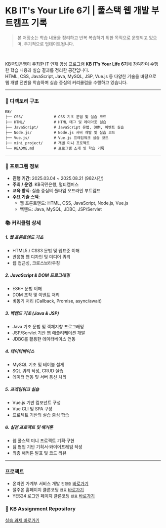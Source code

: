 # KB IT's Your Life 6기 | 풀스택 웹 개발 부트캠프 기록
> 본 저장소는 학습 내용을 정리하고 반복 복습하기 위한 목적으로 운영되고 있으며, 주기적으로 업데이트됩니다.

<br/>

KB국민은행이 주최한 IT 인재 양성 프로그램 **KB IT’s Your Life 6기**에 참여하며 수행한 학습 내용과 실습 결과를 정리한 공간입니다.  
HTML, CSS, JavaScript, Java, MySQL, JSP, Vue.js 등 다양한 기술을 바탕으로 웹 개발 전반을 학습하며 실습 중심의 커리큘럼을 수행하고 있습니다.

---
### 📁 디렉토리 구조

```plaintext
KB/
├── CSS/              # CSS 기초 문법 및 실습 코드
├── HTML/             # HTML 태그 및 레이아웃 실습
├── JavaScript/       # JavaScript 문법, DOM, 이벤트 실습
├── Node.js/          # Node.js 서버 개발 및 실습 코드
├── Vue.js/           # Vue.js 프레임워크 실습 코드
├── mini_project/     # 개별 미니 프로젝트
└── README.md         # 프로그램 소개 및 학습 기록
```

---

### 📅 프로그램 정보

- **진행 기간**: 2025.03.04 ~ 2025.08.21 (962시간)  
- **주최 / 운영**: KB국민은행, 멀티캠퍼스  
- **교육 방식**: 실습 중심의 풀타임 오프라인 부트캠프
- **주요 기술 스택**:  
  - 웹 프론트엔드: HTML, CSS, JavaScript, Node.js, Vue.js  
  - 백엔드: Java, MySQL, JDBC, JSP/Servlet   

### 📚 커리큘럼 상세
##### 1. 웹 프론트엔드 기초
- HTML5 / CSS3 문법 및 웹표준 이해
- 반응형 웹 디자인 및 미디어 쿼리
- 웹 접근성, 크로스브라우징

##### 2. JavaScript & DOM 프로그래밍
- ES6+ 문법 이해
- DOM 조작 및 이벤트 처리
- 비동기 처리 (Callback, Promise, async/await)

##### 3. 백엔드 기초 (Java & JSP)
- Java 기초 문법 및 객체지향 프로그래밍
- JSP/Servlet 기반 웹 애플리케이션 개발
- JDBC를 활용한 데이터베이스 연동

##### 4. 데이터베이스
- MySQL 기초 및 테이블 설계
- SQL 쿼리 작성, CRUD 실습
- 데이터 연동 및 서버 통신 처리

##### 5. 프레임워크 실습
- Vue.js 기반 컴포넌트 구성
- Vue CLI 및 SPA 구성
- 프로젝트 기반의 실습 중심 학습

##### 6. 실전 프로젝트 및 해커톤
- 웹 풀스택 미니 프로젝트 기획·구현
- 팀 협업 기반 기획서·와이어프레임 작성
- 최종 해커톤 발표 및 코드 리뷰

---

### 프로젝트
- 온라인 가계부 서비스 개발 `진행중` [바로가기](https://github.com/SuccessInnovation/AccountBook.git)
- 절주온 홈페이지 클론코딩 `완료` [바로가기](https://github.com/SuccessInnovation/AlcoholStop.git)
- YES24 로그인 페이지 클론코딩 `완료` [바로가기](https://github.com/saeun-park/KB/tree/595b318bf49d1544c59d214e2f9309a311d37ae5/mini_project/YES24)

### 🔗 KB Assignment Repository
[실습 과제 바로가기](https://github.com/saeun-park/kb-assignment.git)











